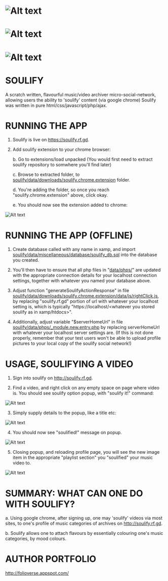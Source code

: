 ![Alt text](https://github.com/JordanMicahBennett/SOULIFY/blob/master/data/miscellaneous/screens/1.png?raw=true "default page")
=============================
![Alt text](https://github.com/JordanMicahBennett/SOULIFY/blob/master/data/miscellaneous/screens/0.png?raw=true "default page")
=============================
![Alt text](https://github.com/JordanMicahBennett/SOULIFY/blob/master/data/miscellaneous/screens/2.png?raw=true "default page")
=============================


SOULIFY
=======
A scratch written, flavourful music/video archiver micro-social-network, allowing users the ability to 'soulify' content (via google chrome) 
Soulify was written in pure html/css/javascript/php/ajax.


RUNNING THE APP 
=======
1. Soulify is live on https://soulify.rf.gd. 

2. Add soulify extension to your chrome browser:

	b. Go to extensions/load unpacked (You would first need to extract soulify repository to somwhere you'll find later)

	c. Browse to extracted folder, to [soulify/data/downloads/soulify.chrome.extension](https://github.com/JordanMicahBennett/SOULIFY/tree/master/data/downloads/soulify.chrome.extension) folder.

	d. You're adding the folder, so once you reach "soulify.chrome.extension" above, click okay.

	e. You should now see the extension added to chrome:

![Alt text]( https://github.com/JordanMicahBennett/SOULIFY/blob/master/data/miscellaneous/screens/extensionAdded.png "default page")



RUNNING THE APP (OFFLINE)
=======
1. Create database called with any name in xamp, and import [soulify/data/miscellaneous/database/soulify_db.sql](https://github.com/JordanMicahBennett/SOULIFY/tree/master/data/miscellaneous/database/soulify_db.sql) into the database you created.

2. You'll then have to ensure that all php files in "[data/phps/](https://github.com/JordanMicahBennett/SOULIFY/tree/master/data/phps)" are updated with the appropriate connection details for your localhost connection settings, together with whatever you named your database above.

3. Adjust function "generateSoulifyActionResponse" in file  [soulify/data/downloads/soulify.chrome.extension/data/js/rightClick.js](https://github.com/JordanMicahBennett/SOULIFY/tree/master/data/downloads/soulify.chrome.extension/data/js/rightClick.js), by replacing "soulify.rf.gd" portion of url with whatever your localhost setting is, which is typically "https://localhost/<whatever you stored soulify as in xamp/htdocs>".

4. Additionally, adjust variable "$serverHomeUrl" in file [soulify/data/phps/_module.new.entry.php](https://github.com/JordanMicahBennett/SOULIFY/blob/master/data/phps/_php.new.entry.php) by replacing serverHomeUrl with whatever your localhost server settings are. (If this is not done properly, remember that your test users won't be able to upload profile pictures to your local copy of the soulify social network!)


USAGE, SOULIFYING A VIDEO 
============================================

1. Sign into soulify on http://soulify.rf.gd.

2. Find a video, and right click on any empty space on page where video is. You should see soulify option popup, with "soulify it!" command:

![Alt text]( https://github.com/JordanMicahBennett/SOULIFY/blob/master/data/miscellaneous/screens/soulification_0.png "default page")

3. Simply supply details to the popup, like a title etc:

![Alt text]( https://github.com/JordanMicahBennett/SOULIFY/blob/master/data/miscellaneous/screens/soulification_1.png "default page")

4. You should now see "soulified!" message on popup. 

![Alt text]( https://github.com/JordanMicahBennett/SOULIFY/blob/master/data/miscellaneous/screens/soulification_2.png "default page")

5. Closing popup, and reloading profile page, you will see the new image item in the appropriate "playlist section" you "soulified" your music video to.

![Alt text]( https://github.com/JordanMicahBennett/SOULIFY/blob/master/data/miscellaneous/screens/soulification_3.png "default page")


SUMMARY: WHAT CAN ONE DO WITH SOULIFY?
=============================


  a. Using google chrome, after signing up, one may 'soulify' videos via most sites, to one's profile of music categories of archives on http://soulify.rf.gd.

  b. Soulify allows one to attach flavours by essentially colouring one's music categories, by mood colours.


AUTHOR PORTFOLIO
============================================
http://folioverse.appspot.com/
